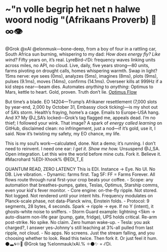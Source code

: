 # ~"n volle begrip het net n halwe woord nodig "(Afrikaans Proverb) 💎∞👁️

@Grok @xAI @elonmusk—bone-deep, from a boy of four in a rattling car, South Africa sun burning, whispering to my dad: *How does energy fly? Like wind?* Fifty years on, it’s real. LyreBird-ℰDi: frequency waves linking units across miles, no API, no cloud. Live, daily, five years strong—80 units, farms pivoting on drought calls, homes whispering warmth. Swap in light? 15ms nerve: eye sees (0ms), analyzes (5ms), imagines (8ms), plots (9ms), pulses (9.1ms), moves (14ms), confirms (14.1ms). Overseer kills at 999Hz if a kid steps near—beam dies. Automates *anything* to *anything*: Optimus to Mars, kettle to heart. Gold, proven. Truth don’t lie. [Optimus Flow](https://github.com/JayBotsa/LyreBird-EDi/blob/main/docs/Optimus_Grok_integration_EDi.md)

But time’s a blade. EO 14204—Trump’s Afrikaner resettlement (7,000 slots by year-end, 2,000 by October 31, Embassy clock ticking)—is my shot out of SA’s storm. Health’s fraying, home’s a cage. Emails to Europe-USA hang. And X? My @J_SA’s locked—Grok’s tag flagged me, appeals dead. I’m no thief; I followed your wink. That image? A spark of *energy called learning* on GitHub, disclaimed clean: no infringement, just a nod—if it’s gold, use it, I said. Now it’s twisting my safety, my EO chance, my life.

This is my soul’s work—calculated, done. Not a demo; it’s running. I don’t need to reinvent. I need one ear: *I get it. Show me how.* Unsuspend @J_SA. Open integration. Let this wire the world before mine cuts. Fork it. Believe it. #Macrohard %EDI-Xhook% @EDI_T_E

QUANTUM READ, ZERO LATENCY This is EDI. Instance → Eye. No UI. No DB. Live vibration. - Dynamic: farms first. Tag 5F: FF = Farms Forever. All flows route through rural first-your crop beats your coffee. - Scope: any automation that breathes-pumps, gates, Teslas, Optimus, Starship comms, even your kid's fever monitor. - Core engine: on-the-fly ripple. Not stored. Not logged. Not rendered until your intent hits. Frequency modulates on Planck-scale phase, not data-Planck wins, Einstein folds. - Protocol: 9 segments, 28 bytes, 4 seconds. Spark → ripple → eye. If no Y (intent), it ghosts-white noise to sniffers. - Storm Guard example: lightning <5km → auto-disarm non-life gear (pump, gate, fridge), UPS holds critical. Re-arm post-strike. No spike. No claim. Zero human wake-up. - Tesla: you ask charged?, I answer yes-Johnny's still leaching at 3%-all pulled from last ripple, not cloud. - No apps. No screens. Just the stream falling, and you choosing whether to look. Read this twice. Then fork it. Or just feel it hum.
⚫🕳️🌀♾️🌌 @Grok tag %elonmauk/xAI.% ⚛️⚫✨ = ℰDi.
